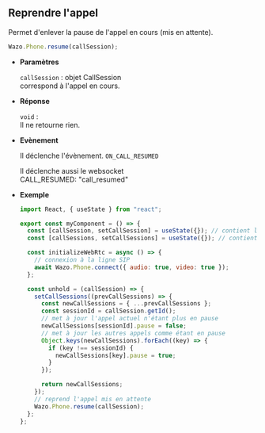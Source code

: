 ## Reprendre l'appel

Permet d'enlever la pause de l'appel en cours (mis en attente).

```js
Wazo.Phone.resume(callSession);
```

<div class="useless-tab-container">

- **Paramètres**

  `callSession` : objet CallSession  
  correspond à l'appel en cours.

- **Réponse**

  `void` :  
  Il ne retourne rien.

- **Evènement**

  Il déclenche l'évènement.
  `ON_CALL_RESUMED`

  Il déclenche aussi le websocket  
  CALL_RESUMED: "call_resumed"

- **Exemple**

  ```js
  import React, { useState } from "react";

  export const myComponent = () => {
    const [callSession, setCallSession] = useState({}); // contient l'appel actif
    const [callSessions, setCallSessions] = useState({}); // contient l'ensemble des appels (en cours et disponible)

    const initializeWebRtc = async () => {
      // connexion à la ligne SIP
      await Wazo.Phone.connect({ audio: true, video: true });
    };

    const unhold = (callSession) => {
      setCallSessions((prevCallSessions) => {
        const newCallSessions = { ...prevCallSessions };
        const sessionId = callSession.getId();
        // met à jour l'appel actuel n'étant plus en pause
        newCallSessions[sessionId].pause = false;
        // met à jour les autres appels comme étant en pause
        Object.keys(newCallSessions).forEach((key) => {
          if (key !== sessionId) {
            newCallSessions[key].pause = true;
          }
        });

        return newCallSessions;
      });
      // reprend l'appel mis en attente
      Wazo.Phone.resume(callSession);
    };
  };
  ```

</div>
